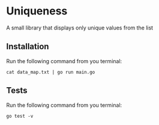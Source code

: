 # Uniqueness

A small library that displays only unique values from the list

## Installation

Run the following command from you terminal:


```
cat data_map.txt | go run main.go
```

## Tests

Run the following command from you terminal:

```
go test -v
```
